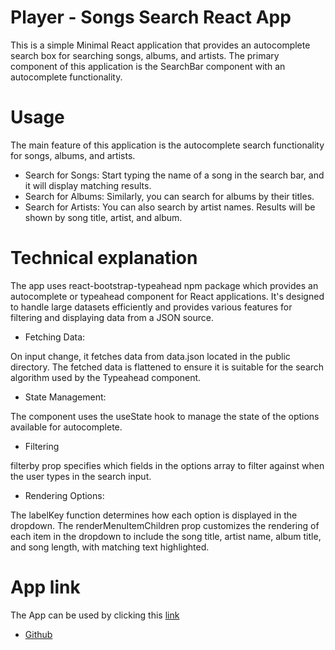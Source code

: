 # Player - Songs Search React App

This is a simple Minimal React application that provides an autocomplete search box for searching songs, albums, and artists. The primary component of this application is the SearchBar component with an autocomplete functionality.

# Usage

The main feature of this application is the autocomplete search functionality for songs, albums, and artists.

- Search for Songs: Start typing the name of a song in the search bar, and it will display matching results.
- Search for Albums: Similarly, you can search for albums by their titles.
- Search for Artists: You can also search by artist names.
  Results will be shown by song title, artist, and album.

# Technical explanation

The app uses react-bootstrap-typeahead npm package which provides an autocomplete or typeahead component for React applications. It's designed to handle large datasets efficiently and provides various features for filtering and displaying data from a JSON source.

- Fetching Data:

On input change, it fetches data from data.json located in the public directory.
The fetched data is flattened to ensure it is suitable for the search algorithm used by the Typeahead component.

- State Management:

The component uses the useState hook to manage the state of the options available for autocomplete.

- Filtering

filterby prop specifies which fields in the options array to filter against when the user types in the search input.

- Rendering Options:

The labelKey function determines how each option is displayed in the dropdown.
The renderMenuItemChildren prop customizes the rendering of each item in the dropdown to include the song title, artist name, album title, and song length, with matching text highlighted.

# App link

The App can be used by clicking this [link](francescosciab.github.io/Player/)

- [Github](https://github.com/FrancescoSciab/Player)
